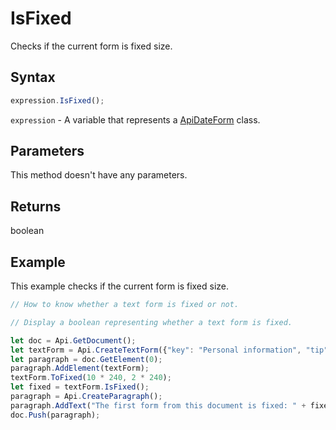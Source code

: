 # IsFixed

Checks if the current form is fixed size.

## Syntax

```javascript
expression.IsFixed();
```

`expression` - A variable that represents a [ApiDateForm](../ApiDateForm.md) class.

## Parameters

This method doesn't have any parameters.

## Returns

boolean

## Example

This example checks if the current form is fixed size.

```javascript editor-docx
// How to know whether a text form is fixed or not.

// Display a boolean representing whether a text form is fixed.

let doc = Api.GetDocument();
let textForm = Api.CreateTextForm({"key": "Personal information", "tip": "Enter your first name", "required": true, "placeholder": "First name", "comb": true, "maxCharacters": 10, "cellWidth": 3, "multiLine": false, "autoFit": false});
let paragraph = doc.GetElement(0);
paragraph.AddElement(textForm);
textForm.ToFixed(10 * 240, 2 * 240);
let fixed = textForm.IsFixed();
paragraph = Api.CreateParagraph();
paragraph.AddText("The first form from this document is fixed: " + fixed);
doc.Push(paragraph);
```
